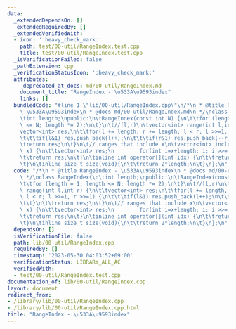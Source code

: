 ```yaml
---
data:
  _extendedDependsOn: []
  _extendedRequiredBy: []
  _extendedVerifiedWith:
  - icon: ':heavy_check_mark:'
    path: test/00-util/RangeIndex.test.cpp
    title: test/00-util/RangeIndex.test.cpp
  _isVerificationFailed: false
  _pathExtension: cpp
  _verificationStatusIcon: ':heavy_check_mark:'
  attributes:
    _deprecated_at_docs: md/00-util/RangeIndex.md
    document_title: "RangeIndex - \u533A\u9593index"
    links: []
  bundledCode: "#line 1 \"lib/00-util/RangeIndex.cpp\"\n/*\n * @title RangeIndex -\
    \ \u533A\u9593index\n * @docs md/00-util/RangeIndex.md\n */\nclass RangeIndex{\n\
    \tint length;\npublic:\n\tRangeIndex(const int N) {\n\t\tfor (length = 1; length\
    \ <= N; length *= 2);\n\t}\n\t//[l,r)\n\tvector<int> range(int l,int r) {\n\t\t\
    vector<int> res;\n\t\tfor(l += length, r += length; l < r; l >>=1, r >>=1) {\n\
    \t\t\tif(l&1) res.push_back(l++);\n\t\t\tif(r&1) res.push_back(--r);\n\t\t}\n\t\
    \treturn res;\n\t}\n\t// ranges that include x\n\tvector<int> include_range(int\
    \ x) {\n\t\tvector<int> res;\n        for(int i=x+length; i; i >>= 1) res.push_back(i);\n\
    \t\treturn res;\n\t}\n\tinline int operator[](int idx) {\n\t\treturn idx+length;\n\
    \t}\n\tinline size_t size(void){\n\t\treturn 2*length;\n\t}\n};\n"
  code: "/*\n * @title RangeIndex - \u533A\u9593index\n * @docs md/00-util/RangeIndex.md\n\
    \ */\nclass RangeIndex{\n\tint length;\npublic:\n\tRangeIndex(const int N) {\n\
    \t\tfor (length = 1; length <= N; length *= 2);\n\t}\n\t//[l,r)\n\tvector<int>\
    \ range(int l,int r) {\n\t\tvector<int> res;\n\t\tfor(l += length, r += length;\
    \ l < r; l >>=1, r >>=1) {\n\t\t\tif(l&1) res.push_back(l++);\n\t\t\tif(r&1) res.push_back(--r);\n\
    \t\t}\n\t\treturn res;\n\t}\n\t// ranges that include x\n\tvector<int> include_range(int\
    \ x) {\n\t\tvector<int> res;\n        for(int i=x+length; i; i >>= 1) res.push_back(i);\n\
    \t\treturn res;\n\t}\n\tinline int operator[](int idx) {\n\t\treturn idx+length;\n\
    \t}\n\tinline size_t size(void){\n\t\treturn 2*length;\n\t}\n};\n"
  dependsOn: []
  isVerificationFile: false
  path: lib/00-util/RangeIndex.cpp
  requiredBy: []
  timestamp: '2023-05-30 04:03:52+09:00'
  verificationStatus: LIBRARY_ALL_AC
  verifiedWith:
  - test/00-util/RangeIndex.test.cpp
documentation_of: lib/00-util/RangeIndex.cpp
layout: document
redirect_from:
- /library/lib/00-util/RangeIndex.cpp
- /library/lib/00-util/RangeIndex.cpp.html
title: "RangeIndex - \u533A\u9593index"
---
```

